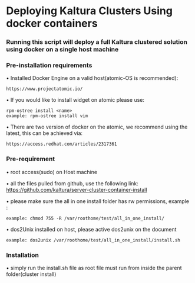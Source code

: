 # Deploying Kaltura Clusters Using docker containers

### Running this script will deploy a full Kaltura clustered solution using docker on a single host machine 
 
### Pre-installation requirements 
• Installed Docker Engine on a valid host(atomic-OS is recommended):

    https://www.projectatomic.io/
 
• If you would like to install widget on atomic please use:

    rpm-ostree install <name> 
    example: rpm-ostree install vim
    
• There are two version of docker on the atomic, we recommend using the latest, this can be achieved via:
     
    https://access.redhat.com/articles/2317361


### Pre-requirement
 
• root access(sudo) on Host machine

• all the files pulled from github, use the following link:
   https://github.com/kaltura/server-cluster-container-install   

• please make sure the all in one install folder has rw permissions, example :

    example: chmod 755 -R /var/roothome/test/all_in_one_install/
 
• dos2Unix installed on host, please active dos2unix on the document 
        
    example: dos2unix /var/roothome/test/all_in_one_install/install.sh  

### Installation
 
• simply run the install.sh file as root file must run from inside the parent folder(cluster install)


 
     


